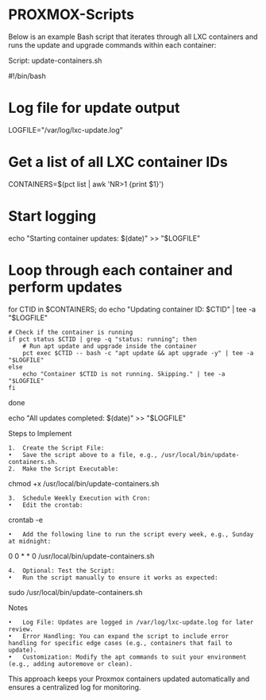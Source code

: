 # PROXMOX-Scripts

Below is an example Bash script that iterates through all LXC containers and runs the update and upgrade commands within each container:

Script: update-containers.sh

#!/bin/bash

# Log file for update output
LOGFILE="/var/log/lxc-update.log"

# Get a list of all LXC container IDs
CONTAINERS=$(pct list | awk 'NR>1 {print $1}')

# Start logging
echo "Starting container updates: $(date)" >> "$LOGFILE"

# Loop through each container and perform updates
for CTID in $CONTAINERS; do
    echo "Updating container ID: $CTID" | tee -a "$LOGFILE"
    
    # Check if the container is running
    if pct status $CTID | grep -q "status: running"; then
        # Run apt update and upgrade inside the container
        pct exec $CTID -- bash -c "apt update && apt upgrade -y" | tee -a "$LOGFILE"
    else
        echo "Container $CTID is not running. Skipping." | tee -a "$LOGFILE"
    fi
done

echo "All updates completed: $(date)" >> "$LOGFILE"

Steps to Implement

	1.	Create the Script File:
	•	Save the script above to a file, e.g., /usr/local/bin/update-containers.sh.
	2.	Make the Script Executable:

chmod +x /usr/local/bin/update-containers.sh


	3.	Schedule Weekly Execution with Cron:
	•	Edit the crontab:

crontab -e


	•	Add the following line to run the script every week, e.g., Sunday at midnight:

0 0 * * 0 /usr/local/bin/update-containers.sh


	4.	Optional: Test the Script:
	•	Run the script manually to ensure it works as expected:

sudo /usr/local/bin/update-containers.sh



Notes

	•	Log File: Updates are logged in /var/log/lxc-update.log for later review.
	•	Error Handling: You can expand the script to include error handling for specific edge cases (e.g., containers that fail to update).
	•	Customization: Modify the apt commands to suit your environment (e.g., adding autoremove or clean).

This approach keeps your Proxmox containers updated automatically and ensures a centralized log for monitoring.
